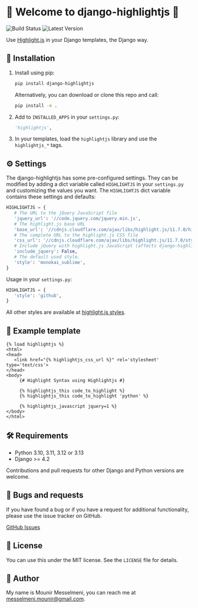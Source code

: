 # 🎉 Welcome to django-highlightjs 🎉

![Build Status](https://github.com/mounirmesselmeni/django-highlightjs/actions/workflows/workflow.yml/badge.svg)
![Latest Version](https://img.shields.io/pypi/v/django-highlightjs.svg)

Use [Highlight.js](https://highlightjs.org) in your Django templates, the Django way.

## 🚀 Installation

1. Install using pip:

   ```bash
   pip install django-highlightjs
   ```

   Alternatively, you can download or clone this repo and call:

   ```bash
   pip install -e .
   ```

2. Add to `INSTALLED_APPS` in your `settings.py`:

   ```python
   'highlightjs',
   ```

3. In your templates, load the `highlightjs` library and use the `highlightjs_*` tags.

## ⚙️ Settings

The django-highlightjs has some pre-configured settings.
They can be modified by adding a dict variable called `HIGHLIGHTJS` in your `settings.py` and customizing the values you want.
The `HIGHLIGHTJS` dict variable contains these settings and defaults:

```python
HIGHLIGHTJS = {
   # The URL to the jQuery JavaScript file
   'jquery_url': '//code.jquery.com/jquery.min.js',
   # The highlight.js base URL
   'base_url': '//cdnjs.cloudflare.com/ajax/libs/highlight.js/11.7.0/highlight.min.js',
   # The complete URL to the highlight.js CSS file
   'css_url': '//cdnjs.cloudflare.com/ajax/libs/highlight.js/11.7.0/styles/{0}.min.css',
   # Include jQuery with highlight.js JavaScript (affects django-highlightjs template tags)
   'include_jquery': False,
   # The default used style.
   'style': 'monokai_sublime',
}
```

Usage in your `settings.py`:

```python
HIGHLIGHTJS = {
   'style': 'github',
}
```

All other styles are available at [highlight.js styles](https://github.com/isagalaev/highlight.js/tree/main/src/styles).

## 📝 Example template

```django
{% load highlightjs %}
<html>
<head>
   <link href="{% highlightjs_css_url %}" rel='stylesheet' type='text/css'>
</head>
<body>
     {# Highlight Syntax using Highlightjs #}

     {% highlightjs_this code_to_highlight %}
     {% highlightjs_this code_to_highlight 'python' %}

     {% highlightjs_javascript jquery=1 %}
</body>
</html>
```

## 🛠️ Requirements

- Python 3.10, 3.11, 3.12 or 3.13
- Django >= 4.2

Contributions and pull requests for other Django and Python versions are welcome.

## 🐞 Bugs and requests

If you have found a bug or if you have a request for additional functionality, please use the issue tracker on GitHub.

[GitHub Issues](https://github.com/mounirmesselmeni/django-highlightjs/issues)

## 📜 License

You can use this under the MIT license. See the `LICENSE` file for details.

## 👤 Author

My name is Mounir Messelmeni, you can reach me at messelmeni.mounir@gmail.com.
